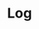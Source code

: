 ---
title: Log
position: 1.5
type: ""
description: Logs the passed message to the IDC console

parameters:
  - name: string <em>msg</em>
    content: The message to log to the console

content_markdown: |-
  Logs a string to the IDC console directly and does not show on the Unity console. Supports Rich Text.

right_code_blocks:
  - title: Example
    language: csharp
    code_block: |-
      IDCUtils.IDC.Log("My log message");
  - title: Example 2
    language: csharp
    code_block: |-
      IDCUtils.IDC.Log("My red log message", Color.red);
  - title: Example 3
    language: csharp
    code_block: |-
      IDCUtils.IDC.Log("My default colored warning", LogType.Warning);
  - title: Example 4
    language: csharp
    code_block: |-
      IDCUtils.IDC.Log("My custom colored warning", Color.blue, LogType.Warning);
---
